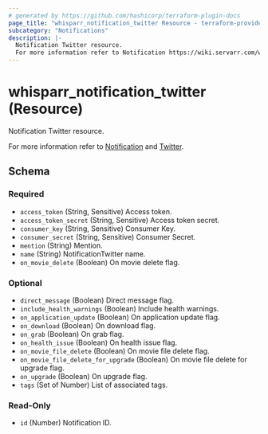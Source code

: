 ```yaml
---
# generated by https://github.com/hashicorp/terraform-plugin-docs
page_title: "whisparr_notification_twitter Resource - terraform-provider-whisparr"
subcategory: "Notifications"
description: |-
  Notification Twitter resource.
  For more information refer to Notification https://wiki.servarr.com/whisparr/settings#connect and Twitter https://wiki.servarr.com/whisparr/supported#twitter.
---
```


# whisparr_notification_twitter (Resource)

<!-- subcategory:Notifications -->Notification Twitter resource.
For more information refer to [Notification](https://wiki.servarr.com/whisparr/settings#connect) and [Twitter](https://wiki.servarr.com/whisparr/supported#twitter).



<!-- schema generated by tfplugindocs -->
## Schema

### Required

- `access_token` (String, Sensitive) Access token.
- `access_token_secret` (String, Sensitive) Access token secret.
- `consumer_key` (String, Sensitive) Consumer Key.
- `consumer_secret` (String, Sensitive) Consumer Secret.
- `mention` (String) Mention.
- `name` (String) NotificationTwitter name.
- `on_movie_delete` (Boolean) On movie delete flag.

### Optional

- `direct_message` (Boolean) Direct message flag.
- `include_health_warnings` (Boolean) Include health warnings.
- `on_application_update` (Boolean) On application update flag.
- `on_download` (Boolean) On download flag.
- `on_grab` (Boolean) On grab flag.
- `on_health_issue` (Boolean) On health issue flag.
- `on_movie_file_delete` (Boolean) On movie file delete flag.
- `on_movie_file_delete_for_upgrade` (Boolean) On movie file delete for upgrade flag.
- `on_upgrade` (Boolean) On upgrade flag.
- `tags` (Set of Number) List of associated tags.

### Read-Only

- `id` (Number) Notification ID.



